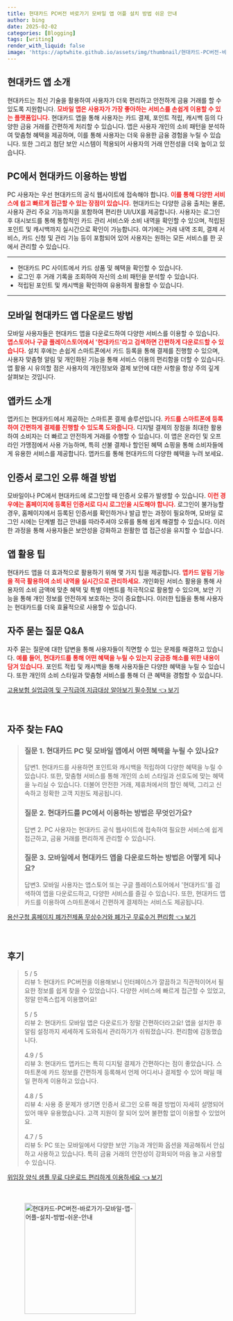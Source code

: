 ```yaml
---
title: 현대카드 PC버전 바로가기 모바일 앱 어플 설치 방법 쉬운 안내
author: bing
date: 2025-02-02
categories: [Blogging]
tags: [writing]
render_with_liquid: false
image: 'https://aptwhite.github.io/assets/img/thumbnail/현대카드-PC버전-바로가기-모바일-앱-어플-설치-방법-쉬운-안내.webp'
---
```



<h2 id='현대카드앱소개'>현대카드 앱 소개</h2>

<p>현대카드는 최신 기술을 활용하여 사용자가 더욱 편리하고 안전하게 금융 거래를 할 수 있도록 지원합니다. <b><span style="color: #ee2323;">모바일 앱은 사용자가 가장 좋아하는 서비스를 손쉽게 이용할 수 있는 플랫폼입니다.</span></b> 현대카드 앱을 통해 사용자는 카드 결제, 포인트 적립, 캐시백 등의 다양한 금융 거래를 간편하게 처리할 수 있습니다. 앱은 사용자 개인의 소비 패턴을 분석하여 맞춤형 혜택을 제공하며, 이를 통해 사용자는 더욱 유용한 금융 경험을 누릴 수 있습니다. 또한 그리고 첨단 보안 시스템이 적용되어 사용자의 거래 안전성을 더욱 높이고 있습니다.</p>

<h2 id='PC이용방법'>PC에서 현대카드 이용하는 방법</h2>

<p>PC 사용자는 우선 현대카드의 공식 웹사이트에 접속해야 합니다. <b><span style="color: #ee2323;">이를 통해 다양한 서비스에 쉽고 빠르게 접근할 수 있는 장점이 있습니다.</span></b> 현대카드는 다양한 금융 출처는 물론, 사용자 관리 주요 기능까지을 포함하여 편리한 UI/UX를 제공합니다. 사용자는 로그인 후 대시보드를 통해 통합적인 카드 관리 서비스와 소비 내역을 확인할 수 있으며, 적립된 포인트 및 캐시백까지 실시간으로 확인이 가능합니다. 여기에는 거래 내역 조회, 결제 서비스, 카드 신청 및 관리 기능 등이 포함되어 있어 사용자는 원하는 모든 서비스를 한 곳에서 관리할 수 있습니다.</p>

<hr />

<ul>
    <li>현대카드 PC 사이트에서 카드 상품 및 혜택을 확인할 수 있습니다.</li>
    <li>로그인 후 거래 기록을 조회하여 자신의 소비 패턴을 분석할 수 있습니다.</li>
    <li>적립된 포인트 및 캐시백을 확인하여 유용하게 활용할 수 있습니다.</li>
</ul>

<hr />

<h2 id='모바일앱다운로드'>모바일 현대카드 앱 다운로드 방법</h2>

<p>모바일 사용자들은 현대카드 앱을 다운로드하여 다양한 서비스를 이용할 수 있습니다. <b><span style="color: #ee2323;">앱스토어나 구글 플레이스토어에서 '현대카드'라고 검색하면 간편하게 다운로드할 수 있습니다.</span></b> 설치 후에는 손쉽게 스마트폰에서 카드 등록을 통해 결제를 진행할 수 있으며, 사용자 맞춤형 알림 및 개인화된 기능을 통해 서비스 이용의 편리함을 더할 수 있습니다. 앱 활용 시 유의할 점은 사용자의 개인정보와 결제 보안에 대한 사항을 항상 주의 깊게 살펴보는 것입니다.</p>

<h2 id='앱카드소개'>앱카드 소개</h2>

<p>앱카드는 현대카드에서 제공하는 스마트폰 결제 솔루션입니다. <b><span style="color: #ee2323;">카드를 스마트폰에 등록하여 간편하게 결제를 진행할 수 있도록 도와줍니다.</span></b> 디지털 결제의 장점을 최대한 활용하여 소비자는 더 빠르고 안전하게 거래를 수행할 수 있습니다. 이 앱은 온라인 및 오프라인 가맹점에서 사용 가능하며, 특히 선불 결제나 할인된 혜택 쇼핑을 통해 소비자들에게 유용한 서비스를 제공합니다. 앱카드를 통해 현대카드의 다양한 혜택을 누려 보세요.</p>

<h2 id='은행인증서문제해결'>인증서 로그인 오류 해결 방법</h2>

<p>모바일이나 PC에서 현대카드에 로그인할 때 인증서 오류가 발생할 수 있습니다. <b><span style="color: #ee2323;">이런 경우에는 홈페이지에 등록된 인증서로 다시 로그인을 시도해야 합니다.</span></b> 로그인이 불가능할 경우, 홈페이지에서 등록된 인증서를 확인하거나 발급 받는 과정이 필요하며, 모바일 로그인 시에는 단계별 접근 안내를 따라주셔야 오류를 통해 쉽게 해결할 수 있습니다. 이러한 과정을 통해 사용자들은 보안성을 강화하고 원활한 앱 접근성을 유지할 수 있습니다.</p>

<h2 id='앱활용팁'>앱 활용 팁</h2>

<p>현대카드 앱을 더 효과적으로 활용하기 위해 몇 가지 팁을 제공합니다. <b><span style="color: #ee2323;">앱카드 알림 기능을 적극 활용하여 소비 내역을 실시간으로 관리하세요.</span></b> 개인화된 서비스 활용을 통해 사용자의 소비 금액에 맞춘 혜택 및 특별 이벤트를 적극적으로 활용할 수 있으며, 보안 기능을 통해 개인 정보를 안전하게 보호하는 것이 중요합니다. 이러한 팁들을 통해 사용자는 현대카드를 더욱 효율적으로 사용할 수 있습니다.</p>

<h2 id='자주묻는질문'>자주 묻는 질문 Q&A</h2>

<p>자주 묻는 질문에 대한 답변을 통해 사용자들이 직면할 수 있는 문제를 해결하고 있습니다. <b><span style="color: #ee2323;">예를 들어, 현대카드를 통해 어떤 혜택을 누릴 수 있는지 궁금증 해소를 위한 내용이 담겨 있습니다.</span></b> 포인트 적립 및 캐시백을 통해 사용자들은 다양한 혜택을 누릴 수 있습니다. 또한 개인의 소비 스타일과 맞춤형 서비스를 통해 더 큰 혜택을 경험할 수 있습니다.</p>


<p><a class="click-button" title="고용보험 실업급여 및 구직급여 지급대상 알아보기 필수정보" href="https://aptwhite.github.io/posts/%EA%B3%A0%EC%9A%A9%EB%B3%B4%ED%97%98-%EC%8B%A4%EC%97%85%EA%B8%89%EC%97%AC-%EB%B0%8F-%EA%B5%AC%EC%A7%81%EA%B8%89%EC%97%AC-%EC%A7%80%EA%B8%89%EB%8C%80%EC%83%81-%EC%95%8C%EC%95%84%EB%B3%B4%EA%B8%B0-%ED%95%84%EC%88%98%EC%A0%95%EB%B3%B4/" rel="dofollow">고용보험 실업급여 및 구직급여 지급대상 알아보기 필수정보 👈 보기</a></p><br>
<h2 id='자주_찾는_FAQ'>자주 찾는 FAQ</h2>
<div itemscope="" itemtype="https://schema.org/FAQPage"> 
<blockquote> 
<div itemscope="" itemprop="mainEntity" itemtype="https://schema.org/Question"> 
<h3 itemprop="name">질문 1. 현대카드 PC 및 모바일 앱에서 어떤 혜택을 누릴 수 있나요?</h3> 
<div itemscope="" itemprop="acceptedAnswer" itemtype="https://schema.org/Answer"> 
<span itemprop="text"> 
<p>답변1. 현대카드를 사용하면 포인트와 캐시백을 적립하여 다양한 혜택을 누릴 수 있습니다. 또한, 맞춤형 서비스를 통해 개인의 소비 스타일과 선호도에 맞는 혜택을 누리실 수 있습니다. 더불어 안전한 거래, 제휴처에서의 할인 혜택, 그리고 신속하고 정확한 고객 지원도 제공됩니다.</p> 
</span> 
</div> 
</div> 
<div itemscope="" itemprop="mainEntity" itemtype="https://schema.org/Question"> 
<h3 itemprop="name">질문 2. 현대카드를 PC에서 이용하는 방법은 무엇인가요?</h3> 
<div itemscope="" itemprop="acceptedAnswer" itemtype="https://schema.org/Answer"> 
<span itemprop="text"> 
<p>답변 2. PC 사용자는 현대카드 공식 웹사이트에 접속하여 필요한 서비스에 쉽게 접근하고, 금융 거래를 편리하게 관리할 수 있습니다.</p> 
</span> 
</div> 
</div> 
<div itemscope="" itemprop="mainEntity" itemtype="https://schema.org/Question"> 
<h3 itemprop="name">질문 3. 모바일에서 현대카드 앱을 다운로드하는 방법은 어떻게 되나요?</h3> 
<div itemscope="" itemprop="acceptedAnswer" itemtype="https://schema.org/Answer"> 
<span itemprop="text"> 
<p>답변3. 모바일 사용자는 앱스토어 또는 구글 플레이스토어에서 '현대카드'를 검색하여 앱을 다운로드하고, 다양한 서비스를 즐길 수 있습니다. 또한, 현대카드 앱카드를 이용하여 스마트폰에서 간편하게 결제하는 서비스도 제공됩니다.</p> 
</span> 
</div> 
</div> 
</blockquote> 
</div>
<p><a class="click-button" title="용산구청 홈페이지 폐가전제품 무상수거와 폐가구 무료수거 편리함" href="https://aptwhite.github.io/posts/%EC%9A%A9%EC%82%B0%EA%B5%AC%EC%B2%AD-%ED%99%88%ED%8E%98%EC%9D%B4%EC%A7%80-%ED%8F%90%EA%B0%80%EC%A0%84%EC%A0%9C%ED%92%88-%EB%AC%B4%EC%83%81%EC%88%98%EA%B1%B0%EC%99%80-%ED%8F%90%EA%B0%80%EA%B5%AC-%EB%AC%B4%EB%A3%8C%EC%88%98%EA%B1%B0-%ED%8E%B8%EB%A6%AC%ED%95%A8/" rel="dofollow">용산구청 홈페이지 폐가전제품 무상수거와 폐가구 무료수거 편리함 👈 보기</a></p><br>
<h2 id='후기'>후기</h2>
<div itemscope itemtype="https://schema.org/Product">
  <blockquote>
  <div itemprop="review" itemscope itemtype="https://schema.org/Review">
      <div itemprop="reviewRating" itemscope itemtype="https://schema.org/Rating"> <span itemprop="ratingValue">5</span> / <span itemprop="bestRating">5</span> </div>
      <span itemprop="reviewBody">리뷰 1: 현대카드 PC버전을 이용해보니 인터페이스가 깔끔하고 직관적이어서 필요한 정보를 쉽게 찾을 수 있었습니다. 다양한 서비스에 빠르게 접근할 수 있었고, 정말 만족스럽게 이용했어요!</span>
  </div>
  <br>
  <div itemprop="review" itemscope itemtype="https://schema.org/Review">
      <div itemprop="reviewRating" itemscope itemtype="https://schema.org/Rating"> <span itemprop="ratingValue">5</span> / <span itemprop="bestRating">5</span> </div>
      <span itemprop="reviewBody">리뷰 2: 현대카드 모바일 앱은 다운로드가 정말 간편하더라고요! 앱을 설치한 후 알림 설정까지 세세하게 도와줘서 관리하기가 쉬워졌습니다. 편리함에 감동했습니다.</span>
  </div>
  <br>
  <div itemprop="review" itemscope itemtype="https://schema.org/Review">
      <div itemprop="reviewRating" itemscope itemtype="https://schema.org/Rating"> <span itemprop="ratingValue">4.9</span> / <span itemprop="bestRating">5</span> </div>
      <span itemprop="reviewBody">리뷰 3: 현대카드 앱카드는 특히 디지털 결제가 간편하다는 점이 좋았습니다. 스마트폰에 카드 정보를 간편하게 등록해서 언제 어디서나 결제할 수 있어 매일 매일 편하게 이용하고 있습니다.</span>
  </div>
  <br>
  <div itemprop="review" itemscope itemtype="https://schema.org/Review">
      <div itemprop="reviewRating" itemscope itemtype="https://schema.org/Rating"> <span itemprop="ratingValue">4.8</span> / <span itemprop="bestRating">5</span> </div>
      <span itemprop="reviewBody">리뷰 4: 사용 중 문제가 생기면 인증서 로그인 오류 해결 방법이 자세히 설명되어 있어 매우 유용했습니다. 고객 지원이 잘 되어 있어 불편함 없이 이용할 수 있었어요.</span>
  </div>
  <br>
  <div itemprop="review" itemscope itemtype="https://schema.org/Review">
      <div itemprop="reviewRating" itemscope itemtype="https://schema.org/Rating"> <span itemprop="ratingValue">4.7</span> / <span itemprop="bestRating">5</span> </div>
      <span itemprop="reviewBody">리뷰 5: PC 또는 모바일에서 다양한 보안 기능과 개인화 옵션을 제공해줘서 안심하고 사용하고 있습니다. 특히 금융 거래의 안전성이 강화되어 마음 놓고 사용할 수 있습니다.</span>
  </div>
  </blockquote>
</div>
<p><a class="click-button" title="위임장 양식 샘플 무료 다운로드 편리하게 이용하세요" href="https://aptwhite.github.io/posts/%EC%9C%84%EC%9E%84%EC%9E%A5-%EC%96%91%EC%8B%9D-%EC%83%98%ED%94%8C-%EB%AC%B4%EB%A3%8C-%EB%8B%A4%EC%9A%B4%EB%A1%9C%EB%93%9C-%ED%8E%B8%EB%A6%AC%ED%95%98%EA%B2%8C-%EC%9D%B4%EC%9A%A9%ED%95%98%EC%84%B8%EC%9A%94/" rel="dofollow">위임장 양식 샘플 무료 다운로드 편리하게 이용하세요 👈 보기</a></p><br>
<figure class="image"><img src="https://aptwhite.github.io/assets/img/thumbnail/현대카드-PC버전-바로가기-모바일-앱-어플-설치-방법-쉬운-안내.webp" alt="현대카드-PC버전-바로가기-모바일-앱-어플-설치-방법-쉬운-안내" width="256" height="256"></figure>